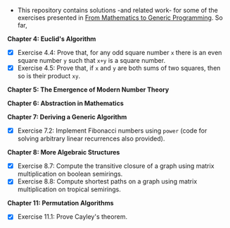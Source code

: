 * This repository contains solutions -and related work- for some of the exercises presented in [From Mathematics to Generic Programming](http://www.amazon.com/Mathematics-Generic-Programming-Alexander-Stepanov/dp/0321942043). So far,


**Chapter 4: Euclid's Algorithm**
  - [X] Exercise 4.4: Prove that, for any odd square number `x` there is an even square number `y` such that `x+y` is a square number.
  - [X] Exercise 4.5: Prove that, if `x` and `y` are both sums of two squares, then so is their product `xy`.

**Chapter 5: The Emergence of Modern Number Theory**

**Chapter 6: Abstraction in Mathematics**

**Chapter 7: Deriving a Generic Algorithm**
  - [X] Exercise 7.2: Implement Fibonacci numbers using `power` (code for solving arbitrary linear recurrences also provided).

**Chapter 8: More Algebraic Structures**
  - [X] Exercise 8.7: Compute the transitive closure of a graph using matrix multiplication on boolean semirings.
  - [X] Exercise 8.8: Compute shortest paths on a graph using matrix multiplication on tropical semirings.

**Chapter 11: Permutation Algorithms**
  - [X] Exercise 11.1: Prove Cayley's theorem.
 

